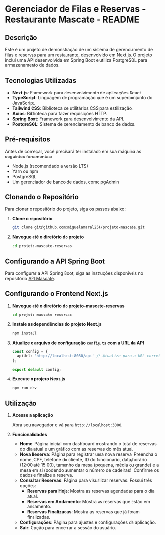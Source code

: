 # Gerenciador de Filas e Reservas - Restaurante Mascate - README

## Descrição

Este é um projeto de demonstração de um sistema de gerenciamento de filas e reservas para um restaurante, desenvolvido em Next.js. O projeto inclui uma API desenvolvida em Spring Boot e utiliza PostgreSQL para armazenamento de dados.

## Tecnologias Utilizadas

- **Next.js**: Framework para desenvolvimento de aplicações React.
- **TypeScript**: Linguagem de programação que é um superconjunto do JavaScript.
- **Tailwind CSS**: Biblioteca de utilitários CSS para estilização.
- **Axios**: Biblioteca para fazer requisições HTTP.
- **Spring Boot**: Framework para desenvolvimento da API.
- **PostgreSQL**: Sistema de gerenciamento de banco de dados.

## Pré-requisitos

Antes de começar, você precisará ter instalado em sua máquina as seguintes ferramentas:

- Node.js (recomendado a versão LTS)
- Yarn ou npm
- PostgreSQL
- Um gerenciador de banco de dados, como pgAdmin

## Clonando o Repositório

Para clonar o repositório do projeto, siga os passos abaixo:

1. **Clone o repositório**

   ```bash
   git clone git@github.com:miguelamaral254/projeto-mascate.git
   ```

2. **Navegue até o diretório do projeto**

   ```bash
   cd projeto-mascate-reservas
   ```

## Configurando a API Spring Boot

Para configurar a API Spring Boot, siga as instruções disponíveis no repositório [API Mascate](https://github.com/miguelamaral254/Api-Mascate).

## Configurando o Frontend Next.js

1. **Navegue até o diretório do projeto-mascate-reservas**

   ```bash
   cd projeto-mascate-reservas
   ```

2. **Instale as dependências do projeto Next.js**

   ```bash
   npm install
   ```

3. **Atualize o arquivo de configuração `config.ts` com a URL da API**

   ```typescript
   const config = {
     apiUrl: 'http://localhost:8080/api' // Atualize para a URL correta da porta que esta rodando a API
   };

   export default config;
   ```

4. **Execute o projeto Next.js**

   ```bash
   npm run dev
   ```

## Utilização

1. **Acesse a aplicação**

   Abra seu navegador e vá para `http://localhost:3000`.

2. **Funcionalidades**

   - **Home**: Página inicial com dashboard mostrando o total de reservas do dia atual e um gráfico com as reservas do mês atual.
   - **Nova Reserva**: Página para registrar uma nova reserva. Preencha o nome, CPF, telefone do cliente, ID do funcionário, data/horário (12:00 até 15:00), tamanho da mesa (pequena, média ou grande) e a mesa em si (podendo aumentar o número de cadeiras). Confirme os dados e finalize a reserva.
   - **Consultar Reservas**: Página para visualizar reservas. Possui três opções:
     - **Reservas para Hoje**: Mostra as reservas agendadas para o dia atual.
     - **Reservas em Andamento**: Mostra as reservas que estão em andamento.
     - **Reservas Finalizadas**: Mostra as reservas que já foram finalizadas.
   - **Configurações**: Página para ajustes e configurações da aplicação.
   - **Sair**: Opção para encerrar a sessão do usuário.
